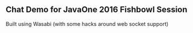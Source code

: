 ## Chat Demo for JavaOne 2016 Fishbowl Session


Built using Wasabi (with some hacks around web socket support)

